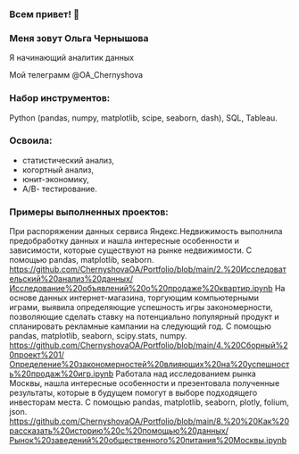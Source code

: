 ### Всем привет! 👋

### Меня зовут Ольга Чернышова

Я начинающий аналитик данных

Мой телеграмм @OA_Chernyshova

### Набор инструментов: 

Python (pandas, numpy, matplotlib, scipe, seaborn, dash), SQL, Tableau. 

### Освоила:

- статистический анализ,
- когортный анализ,
- юнит-экономику,
- А/В- тестирование.
  
### Примеры выполненных проектов:

При распоряжении данных сервиса Яндекс.Недвижимость выполнила предобработку данных и нашла интересные особенности и зависимости, которые существуют на рынке недвижимости. С помощью pandas, matplotlib, seaborn. https://github.com/ChernyshovaOA/Portfolio/blob/main/2.%20Исследовательский%20анализ%20данных/Исследование%20объявлений%20о%20продаже%20квартир.ipynb
На основе данных интернет-магазина, торгующим компьютерными играми, выявила определяющие успешность игры закономерности, позволяющие сделать ставку на потенциально популярный продукт и спланировать рекламные кампании на следующий год. С помощью pandas, matplotlib, seaborn, scipy.stats, numpy. https://github.com/ChernyshovaOA/Portfolio/blob/main/4.%20Сборный%20проект%201/Определение%20закономерностей%20влияющих%20на%20успешность%20продаж%20игр.ipynb
Работала над исследованием рынка Москвы, нашла интересные особенности и презентовала полученные результаты, которые в будущем помогут в выборе подходящего инвесторам места. С помощью pandas, matplotlib, seaborn, plotly, folium, json. https://github.com/ChernyshovaOA/Portfolio/blob/main/8.%20%20Как%20рассказать%20историю%20с%20помощью%20данных/Рынок%20заведений%20общественного%20питания%20Москвы.ipynb
